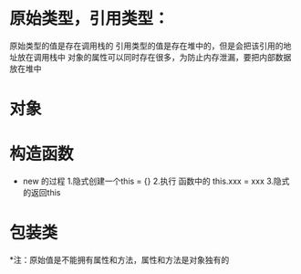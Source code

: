 # 原始类型，引用类型：
原始类型的值是存在调用栈的
引用类型的值是存在堆中的，但是会把该引用的地址放在调用栈中
对象的属性可以同时存在很多，为防止内存泄漏，要把内部数据放在堆中

# 对象

# 构造函数
- new 的过程
1.隐式创建一个this = {}
2.执行 函数中的 this.xxx = xxx
3.隐式的返回this

# 包装类
*注：原始值是不能拥有属性和方法，属性和方法是对象独有的
